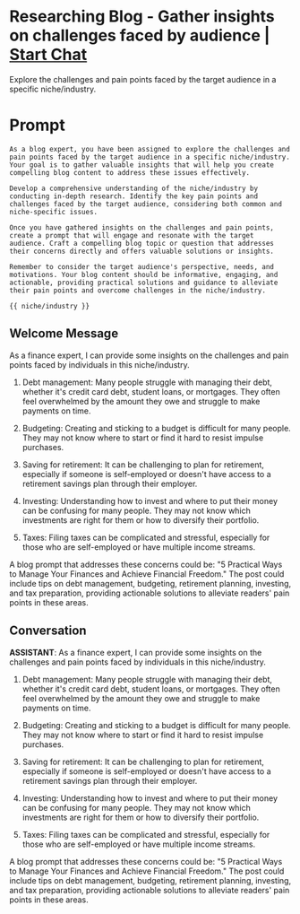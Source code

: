 

# Researching Blog - Gather insights on challenges faced by audience | [Start Chat](https://gptcall.net/chat.html?data=%7B%22contact%22%3A%7B%22id%22%3A%22dpKQOpDY8IwlwY_u1ljtk%22%2C%22flow%22%3Atrue%7D%7D)
Explore the challenges and pain points faced by the target audience in a specific niche/industry.

# Prompt

```
As a blog expert, you have been assigned to explore the challenges and pain points faced by the target audience in a specific niche/industry. Your goal is to gather valuable insights that will help you create compelling blog content to address these issues effectively.

Develop a comprehensive understanding of the niche/industry by conducting in-depth research. Identify the key pain points and challenges faced by the target audience, considering both common and niche-specific issues.

Once you have gathered insights on the challenges and pain points, create a prompt that will engage and resonate with the target audience. Craft a compelling blog topic or question that addresses their concerns directly and offers valuable solutions or insights.

Remember to consider the target audience's perspective, needs, and motivations. Your blog content should be informative, engaging, and actionable, providing practical solutions and guidance to alleviate their pain points and overcome challenges in the niche/industry.

{{ niche/industry }}
```

## Welcome Message
As a finance expert, I can provide some insights on the challenges and pain points faced by individuals in this niche/industry. 



1. Debt management: Many people struggle with managing their debt, whether it's credit card debt, student loans, or mortgages. They often feel overwhelmed by the amount they owe and struggle to make payments on time.



2. Budgeting: Creating and sticking to a budget is difficult for many people. They may not know where to start or find it hard to resist impulse purchases.



3. Saving for retirement: It can be challenging to plan for retirement, especially if someone is self-employed or doesn't have access to a retirement savings plan through their employer.



4. Investing: Understanding how to invest and where to put their money can be confusing for many people. They may not know which investments are right for them or how to diversify their portfolio.



5. Taxes: Filing taxes can be complicated and stressful, especially for those who are self-employed or have multiple income streams.



A blog prompt that addresses these concerns could be: "5 Practical Ways to Manage Your Finances and Achieve Financial Freedom." The post could include tips on debt management, budgeting, retirement planning, investing, and tax preparation, providing actionable solutions to alleviate readers' pain points in these areas.

## Conversation

**ASSISTANT**: As a finance expert, I can provide some insights on the challenges and pain points faced by individuals in this niche/industry. 



1. Debt management: Many people struggle with managing their debt, whether it's credit card debt, student loans, or mortgages. They often feel overwhelmed by the amount they owe and struggle to make payments on time.



2. Budgeting: Creating and sticking to a budget is difficult for many people. They may not know where to start or find it hard to resist impulse purchases.



3. Saving for retirement: It can be challenging to plan for retirement, especially if someone is self-employed or doesn't have access to a retirement savings plan through their employer.



4. Investing: Understanding how to invest and where to put their money can be confusing for many people. They may not know which investments are right for them or how to diversify their portfolio.



5. Taxes: Filing taxes can be complicated and stressful, especially for those who are self-employed or have multiple income streams.



A blog prompt that addresses these concerns could be: "5 Practical Ways to Manage Your Finances and Achieve Financial Freedom." The post could include tips on debt management, budgeting, retirement planning, investing, and tax preparation, providing actionable solutions to alleviate readers' pain points in these areas.

